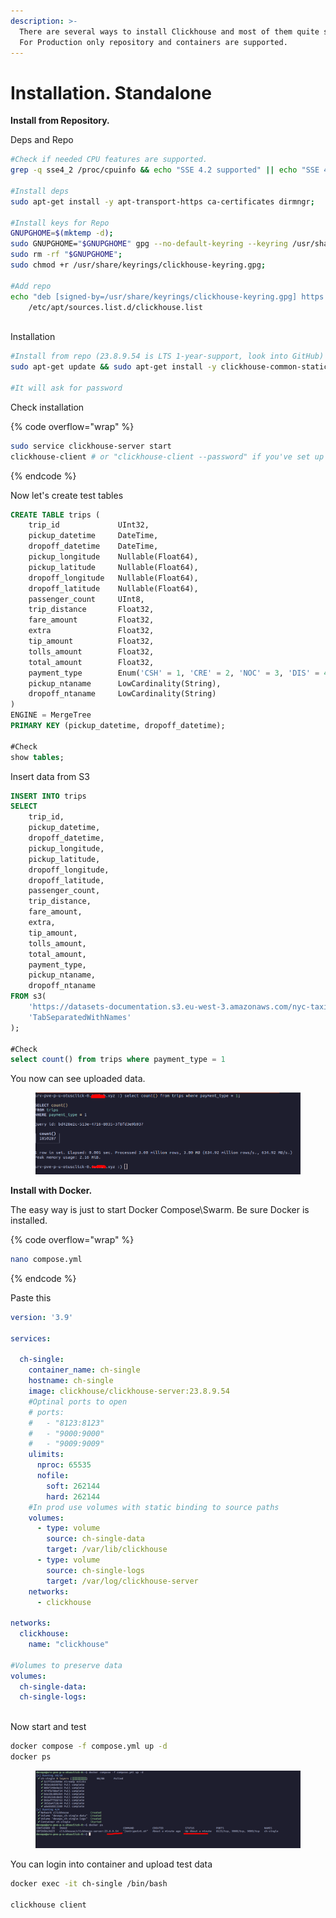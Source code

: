 ```yaml
---
description: >-
  There are several ways to install Clickhouse and most of them quite simple.
  For Production only repository and containers are supported.
---
```


# Installation. Standalone

**Install from Repository.**

Deps and Repo

```bash
#Check if needed CPU features are supported.
grep -q sse4_2 /proc/cpuinfo && echo "SSE 4.2 supported" || echo "SSE 4.2 not supported";

#Install deps
sudo apt-get install -y apt-transport-https ca-certificates dirmngr;

#Install keys for Repo
GNUPGHOME=$(mktemp -d);
sudo GNUPGHOME="$GNUPGHOME" gpg --no-default-keyring --keyring /usr/share/keyrings/clickhouse-keyring.gpg --keyserver hkp://keyserver.ubuntu.com:80 --recv-keys 8919F6BD2B48D754;
sudo rm -rf "$GNUPGHOME";
sudo chmod +r /usr/share/keyrings/clickhouse-keyring.gpg;

#Add repo
echo "deb [signed-by=/usr/share/keyrings/clickhouse-keyring.gpg] https://packages.clickhouse.com/deb stable main" | sudo tee \
    /etc/apt/sources.list.d/clickhouse.list
    
```

Installation

```bash
#Install from repo (23.8.9.54 is LTS 1-year-support, look into GitHub)
sudo apt-get update && sudo apt-get install -y clickhouse-common-static=23.8.9.54 clickhouse-server=23.8.9.54 clickhouse-client=23.8.9.54

#It will ask for password
```

Check installation

{% code overflow="wrap" %}
```bash
sudo service clickhouse-server start
clickhouse-client # or "clickhouse-client --password" if you've set up a password.
```
{% endcode %}

Now let's create test tables

```sql
CREATE TABLE trips (
    trip_id             UInt32,
    pickup_datetime     DateTime,
    dropoff_datetime    DateTime,
    pickup_longitude    Nullable(Float64),
    pickup_latitude     Nullable(Float64),
    dropoff_longitude   Nullable(Float64),
    dropoff_latitude    Nullable(Float64),
    passenger_count     UInt8,
    trip_distance       Float32,
    fare_amount         Float32,
    extra               Float32,
    tip_amount          Float32,
    tolls_amount        Float32,
    total_amount        Float32,
    payment_type        Enum('CSH' = 1, 'CRE' = 2, 'NOC' = 3, 'DIS' = 4, 'UNK' = 5),
    pickup_ntaname      LowCardinality(String),
    dropoff_ntaname     LowCardinality(String)
)
ENGINE = MergeTree
PRIMARY KEY (pickup_datetime, dropoff_datetime);

#Check
show tables;
```

Insert data from S3

```sql
INSERT INTO trips
SELECT
    trip_id,
    pickup_datetime,
    dropoff_datetime,
    pickup_longitude,
    pickup_latitude,
    dropoff_longitude,
    dropoff_latitude,
    passenger_count,
    trip_distance,
    fare_amount,
    extra,
    tip_amount,
    tolls_amount,
    total_amount,
    payment_type,
    pickup_ntaname,
    dropoff_ntaname
FROM s3(
    'https://datasets-documentation.s3.eu-west-3.amazonaws.com/nyc-taxi/trips_{0..2}.gz',
    'TabSeparatedWithNames'
);

#Check
select count() from trips where payment_type = 1
```

You now can see uploaded data.

<figure><img src="../../.gitbook/assets/2024-01-08_18-38.png" alt=""><figcaption></figcaption></figure>

**Install with Docker.**

The easy way is just to start Docker Compose\Swarm. Be sure Docker is installed.

{% code overflow="wrap" %}
```bash
nano compose.yml
```
{% endcode %}

Paste this&#x20;

```yaml
version: '3.9'

services:

  ch-single:
    container_name: ch-single
    hostname: ch-single
    image: clickhouse/clickhouse-server:23.8.9.54
    #Optinal ports to open
    # ports:
    #   - "8123:8123"
    #   - "9000:9000"
    #   - "9009:9009"
    ulimits:
      nproc: 65535
      nofile:
        soft: 262144
        hard: 262144
    #In prod use volumes with static binding to source paths
    volumes:
      - type: volume
        source: ch-single-data
        target: /var/lib/clickhouse
      - type: volume
        source: ch-single-logs
        target: /var/log/clickhouse-server
    networks:
      - clickhouse

networks:
  clickhouse:
    name: "clickhouse"

#Volumes to preserve data
volumes:
  ch-single-data:
  ch-single-logs:
  
```

Now start and test

```bash
docker compose -f compose.yml up -d
docker ps
```

<figure><img src="../../.gitbook/assets/2024-01-08_18-54.png" alt=""><figcaption></figcaption></figure>

You can login into container and upload test data

```bash
docker exec -it ch-single /bin/bash

clickhouse client
```
